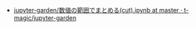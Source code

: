 * [jupyter-garden/数値の範囲でまとめる(cut).ipynb at master · t-magic/jupyter-garden](https://github.com/t-magic/jupyter-garden/blob/master/Pandasチートシート/数値の範囲でまとめる(cut).ipynb)
